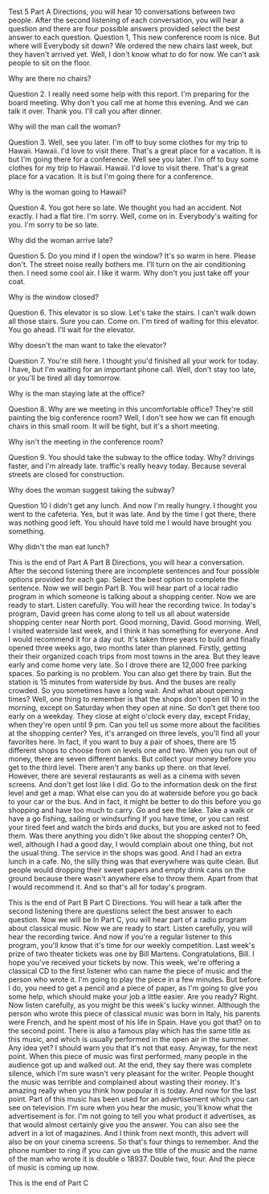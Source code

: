 Test 5
Part A
Directions, you will hear 10 conversations between two people. After the second listening of each conversation, you will hear a question and there are four possible answers provided select the best answer to each question.
Question 1,
This new conference room is nice. But where will Everybody sit down?
We ordered the new chairs last week, but they haven't arrived yet.
Well, I don't know what to do for now. We can't ask people to sit on the floor.

Why are there no chairs?

Question 2.
I really need some help with this report. I'm preparing for the board meeting. Why don't you call me at home this evening. And we can talk it over. Thank you. I'll call you after dinner.

Why will the man call the woman?

Question 3.
Well, see you later. I'm off to buy some clothes for my trip to Hawaii. Hawaii.
I'd love to visit there. That's a great place for a vacation.
It is but I'm going there for a conference. Well see you later. I'm off to buy some clothes for my trip to Hawaii. Hawaii.
I'd love to visit there. That's a great place for a vacation.
It is but I'm going there for a conference.

Why is the woman going to Hawaii?

Question 4.
You got here so late. We thought you had an accident.
Not exactly. I had a flat tire. I'm sorry.
Well, come on in. Everybody's waiting for you.
I'm sorry to be so late.

Why did the woman arrive late?

Question 5.
Do you mind if I open the window? 
It's so warm in here. Please don't. The street noise really bothers me. I'll turn on the air conditioning then. I need some cool air. I like it warm. Why don't you just take off your coat.

Why is the window closed?

Question 6.
This elevator is so slow. Let's take the stairs.
I can't walk down all those stairs. Sure you can.
Come on. I'm tired of waiting for this elevator.
You go ahead. I'll wait for the elevator.

Why doesn't the man want to take the elevator?

Question 7.
You're still here. I thought you'd finished all your work for today. I have, but I'm waiting for an important phone call. Well, don't stay too late, or you'll be tired all day tomorrow.

Why is the man staying late at the office?

Question 8.
Why are we meeting in this uncomfortable office?
They're still painting the big conference room?
Well, I don't see how we can fit enough chairs in this small room.
It will be tight, but it's a short meeting.

Why isn't the meeting in the conference room?

Question 9.
You should take the subway to the office today. Why? drivings faster, and I'm already late. traffic's really heavy today. Because several streets are closed for construction.

Why does the woman suggest taking the subway?

Question 10
I didn't get any lunch. And now I'm really hungry.
I thought you went to the cafeteria.
Yes, but it was late. And by the time I got there, there was nothing good left.
You should have told me I would have brought you something.

Why didn't the man eat lunch?

This is the end of Part A
Part B
Directions, you will hear a conversation. After the second listening there are incomplete sentences and four possible options provided for each gap. Select the best option to complete the sentence.
Now we will begin Part B.
You will hear part of a local radio program in which someone is talking about a shopping center. Now we are ready to start. Listen carefully. You will hear the recording twice.
In today's program, David green has come along to tell us all about waterside shopping center near North port. Good morning, David.
Good morning. Well, I visited waterside last week, and I think it has something for everyone. And I would recommend it for a day out. It's taken three years to build and finally opened three weeks ago, two months later than planned. Firstly, getting their their organized coach trips from most towns in the area. But they leave early and come home very late. So I drove there are 12,000 free parking spaces. So parking is no problem. You can also get there by train. But the station is 15 minutes from waterside by bus. And the buses are really crowded. So you sometimes have a long wait. And what about opening times? Well, one thing to remember is that the shops don't open till 10 in the morning, except on Saturday when they open at nine. So don't get there too early on a weekday. They close at eight o'clock every day, except Friday, when they're open until 9 pm.
Can you tell us some more about the facilities at the shopping center?
Yes, it's arranged on three levels, you'll find all your favorites here. In fact, if you want to buy a pair of shoes, there are 15 different shops to choose from on levels one and two. When you run out of money, there are seven different banks. But collect your money before you get to the third level. There aren't any banks up there. on that level. However, there are several restaurants as well as a cinema with seven screens. And don't get lost like I did. Go to the information desk on the first level and get a map. What else can you do at waterside
before you go back to your car or the bus. And in fact, it might be better to do this before you go shopping and have too much to carry. Go and see the lake. Take a walk or have a go fishing, sailing or windsurfing If you have time, or you can rest your tired feet and watch the birds and ducks, but you are asked not to feed them. Was there anything you didn't like about the shopping center?
Oh, well, although I had a good day, I would complain about one thing, but not the usual thing. The service in the shops was good. And I had an extra lunch in a cafe. No, the silly thing was that everywhere was quite clean. But people would dropping their sweet papers and empty drink cans on the ground because there wasn't anywhere else to throw them. Apart from that I would recommend it.
And so that's all for today's program.

This is the end of Part B
Part C
Directions. You will hear a talk after the second listening there are questions select the best answer to each question.
Now we will be In Part C,
you will hear part of a radio program about classical music.
Now we are ready to start. Listen carefully, you will hear the recording twice.
And now if you're a regular listener to this program, you'll know that it's time for our weekly competition. Last week's prize of two theater tickets was one by Bill Martens. Congratulations, Bill. I hope you've received your tickets by now. This week, we're offering a classical CD to the first listener who can name the piece of music and the person who wrote it. I'm going to play the piece in a few minutes. But before I do, you need to get a pencil and a piece of paper, as I'm going to give you some help, which should make your job a little easier. Are you ready? Right. Now listen carefully, as you might be this week's lucky winner. Although the person who wrote this piece of classical music was born in Italy, his parents were French, and he spent most of his life in Spain. Have you got that? on to the second point. There is also a famous play which has the same title as this music, and which is usually performed in the open air in the summer. Any idea yet? I should warn you that it's not that easy. Anyway, for the next point. When this piece of music was first performed, many people in the audience got up and walked out. At the end, they say there was complete silence, which I'm sure wasn't very pleasant for the writer. People thought the music was terrible and complained about wasting their money. It's amazing really when you think how popular it is today. And now for the last point. Part of this music has been used for an advertisement which you can see on television. I'm sure when you hear the music, you'll know what the advertisement is for. I'm not going to tell you what product it advertises, as that would almost certainly give you the answer. You can also see the advert in a lot of magazines. And I think from next month, this advert will also be on your cinema screens. So that's four things to remember. And the phone number to ring if you can give us the title of the music and the name of the man who wrote it is double o 18937. Double two, four. And the piece of music is coming up now.

This is the end of Part C

